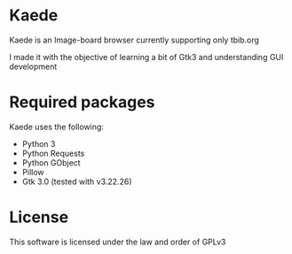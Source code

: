 Kaede
=====
Kaede is an Image-board browser currently supporting only tbib.org

I made it with the objective of learning a bit of Gtk3 and understanding GUI development

Required packages
=================
Kaede uses the following:
* Python 3
* Python Requests
* Python GObject
* Pillow
* Gtk 3.0 (tested with v3.22.26)

License
=======
This software is licensed under the law and order of GPLv3
